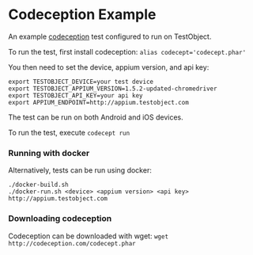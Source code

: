 # Codeception Example

An example [codeception](http://codeception.com) test configured to run on TestObject.


To run the test, first install codeception: `alias codecept='codecept.phar'`

You then need to set the device, appium version, and api key:
```
export TESTOBJECT_DEVICE=your test device
export TESTOBJECT_APPIUM_VERSION=1.5.2-updated-chromedriver
export TESTOBJECT_API_KEY=your api key
export APPIUM_ENDPOINT=http://appium.testobject.com
```

The test can be run on both Android and iOS devices.

To run the test, execute `codecept run`

### Running with docker

Alternatively, tests can be run using docker:

```
./docker-build.sh
./docker-run.sh <device> <appium version> <api key> http://appium.testobject.com
```

### Downloading codeception

Codeception can be downloaded with wget: `wget http://codeception.com/codecept.phar`
